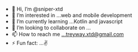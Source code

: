 - 👋 Hi, I’m @sniper-xtd
- 👀 I’m interested in ...web and mobile development 
- 🌱 I’m currently learning ...Kotlin and javascript
- 💞️ I’m looking to collaborate on ...
- 📫 How to reach me ...treyway.xtd@gmail.com
- ⚡ Fun fact: ...✌

<!---
sniper-xtd/sniper-xtd is a ✨ special ✨ repository because its `README.md` (this file) appears on your GitHub profile.
You can click the Preview link to take a look at your changes.
--->
